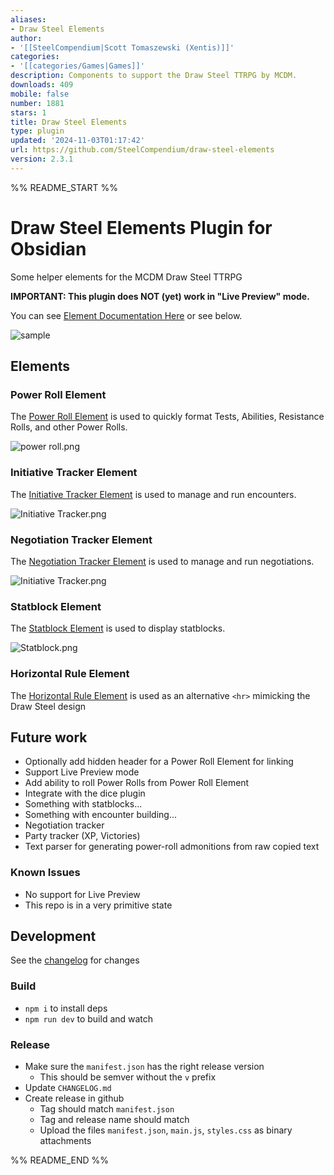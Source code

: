 ```yaml
---
aliases:
- Draw Steel Elements
author:
- '[[SteelCompendium|Scott Tomaszewski (Xentis)]]'
categories:
- '[[categories/Games|Games]]'
description: Components to support the Draw Steel TTRPG by MCDM.
downloads: 409
mobile: false
number: 1881
stars: 1
title: Draw Steel Elements
type: plugin
updated: '2024-11-03T01:17:42'
url: https://github.com/SteelCompendium/draw-steel-elements
version: 2.3.1
---
```


%% README_START %%

# Draw Steel Elements Plugin for Obsidian

Some helper elements for the MCDM Draw Steel TTRPG

**IMPORTANT: This plugin does NOT (yet) work in "Live Preview" mode.**

You can see [Element Documentation Here](https://steelcompendium.github.io/draw-steel-elements/power-roll/) or see below.

![sample](https://raw.githubusercontent.com/SteelCompendium/draw-steel-elements/HEAD/docs/Media/sample.png)

## Elements

### Power Roll Element

The [Power Roll Element](./docs/ability) is used to quickly format Tests, Abilities, Resistance Rolls, and other Power Rolls.

![power roll.png](https://raw.githubusercontent.com/SteelCompendium/draw-steel-elements/HEAD/docs/Media/ability-simple.png)

### Initiative Tracker Element

The [Initiative Tracker Element](./docs/initiative-tracker.md) is used to manage and run encounters.

![Initiative Tracker.png](https://raw.githubusercontent.com/SteelCompendium/draw-steel-elements/HEAD/docs/Media/initiative-tracker.png)

### Negotiation Tracker Element

The [Negotiation Tracker Element](./docs/negotiation-tracker.md) is used to manage and run negotiations.

![Initiative Tracker.png](https://raw.githubusercontent.com/SteelCompendium/draw-steel-elements/HEAD/docs/Media/negotiation.png)

### Statblock Element

The [Statblock Element](./docs/statblock.md) is used to display statblocks.

![Statblock.png](https://raw.githubusercontent.com/SteelCompendium/draw-steel-elements/HEAD/docs/Media/statblock.png)

### Horizontal Rule Element

The [Horizontal Rule Element](./docs/horizontal-rule.md) is used as an alternative `<hr>` mimicking the Draw Steel design 

## Future work

- Optionally add hidden header for a Power Roll Element for linking
- Support Live Preview mode
- Add ability to roll Power Rolls from Power Roll Element
- Integrate with the dice plugin
- Something with statblocks...
- Something with encounter building...
- Negotiation tracker
- Party tracker (XP, Victories)
- Text parser for generating power-roll admonitions from raw copied text

### Known Issues

- No support for Live Preview
- This repo is in a very primitive state

## Development

See the [changelog](CHANGELOG.md) for changes 

### Build

- `npm i` to install deps
- `npm run dev` to build and watch

### Release

- Make sure the `manifest.json` has the right release version
  - This should be semver without the `v` prefix
- Update `CHANGELOG.md`
- Create release in github
  - Tag should match `manifest.json`
  - Tag and release name should match
  - Upload the files `manifest.json`, `main.js`, `styles.css` as binary attachments


%% README_END %%
